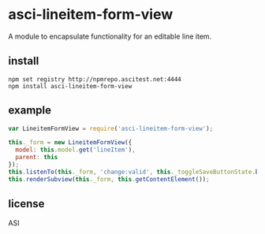 # asci-lineitem-form-view

A module to encapsulate functionality for an editable line item.

## install

```
npm set registry http://npmrepo.ascitest.net:4444
npm install asci-lineitem-form-view
```

## example

```javascript
var LineitemFormView = require('asci-lineitem-form-view');

this._form = new LineitemFormView({
  model: this.model.get('lineItem'),
  parent: this
});
this.listenTo(this._form, 'change:valid', this._toggleSaveButtonState.bind(this));
this.renderSubview(this._form, this.getContentElement());
```

## license

ASI
